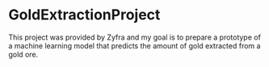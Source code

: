 # GoldExtractionProject
This project was provided by Zyfra and my goal is to prepare a prototype of a machine learning model  that predicts the amount of gold extracted from a gold ore.
